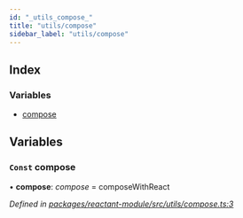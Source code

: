 ```yaml
---
id: "_utils_compose_"
title: "utils/compose"
sidebar_label: "utils/compose"
---
```


## Index

### Variables

* [compose](_utils_compose_.md#const-compose)

## Variables

### `Const` compose

• **compose**: *compose* = composeWithReact

*Defined in [packages/reactant-module/src/utils/compose.ts:3](https://github.com/unadlib/reactant/blob/950d72fe/packages/reactant-module/src/utils/compose.ts#L3)*
